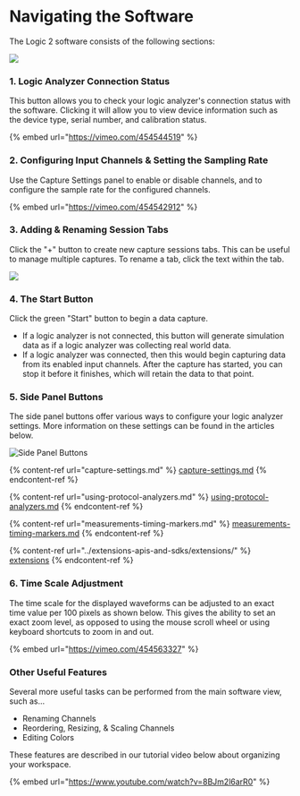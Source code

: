 # Navigating the Software

The Logic 2 software consists of the following sections:

![](<../../.gitbook/assets/Screen Shot 2020-09-03 at 4.20.26 PM.png>)

### 1. Logic Analyzer Connection Status

This button allows you to check your logic analyzer's connection status with the software. Clicking it will allow you to view device information such as the device type, serial number, and calibration status.

{% embed url="https://vimeo.com/454544519" %}

### 2. Configuring Input Channels & Setting the Sampling Rate

Use the Capture Settings panel to enable or disable channels, and to configure the sample rate for the configured channels.

{% embed url="https://vimeo.com/454542912" %}

### 3. Adding & Renaming Session Tabs

Click the "+" button to create new capture sessions tabs. This can be useful to manage multiple captures. To rename a tab, click the text within the tab.

![](<../../.gitbook/assets/Screen Shot 2020-09-03 at 5.42.31 PM (1).png>)

### 4. The Start Button

Click the green "Start" button to begin a data capture.&#x20;

* If a logic analyzer is not connected, this button will generate simulation data as if a logic analyzer was collecting real world data.&#x20;
* If a logic analyzer was connected, then this would begin capturing data from its enabled input channels. After the capture has started, you can stop it before it finishes, which will retain the data to that point.&#x20;

### 5. Side Panel Buttons

The side panel buttons offer various ways to configure your logic analyzer settings. More information on these settings can be found in the articles below.

![Side Panel Buttons](<../../.gitbook/assets/Screen Shot 2020-09-23 at 5.02.24 PM.png>)

{% content-ref url="capture-settings.md" %}
[capture-settings.md](capture-settings.md)
{% endcontent-ref %}

{% content-ref url="using-protocol-analyzers.md" %}
[using-protocol-analyzers.md](using-protocol-analyzers.md)
{% endcontent-ref %}

{% content-ref url="measurements-timing-markers.md" %}
[measurements-timing-markers.md](measurements-timing-markers.md)
{% endcontent-ref %}

{% content-ref url="../extensions-apis-and-sdks/extensions/" %}
[extensions](../extensions-apis-and-sdks/extensions/)
{% endcontent-ref %}

### 6. Time Scale Adjustment

The time scale for the displayed waveforms can be adjusted to an exact time value per 100 pixels as shown below. This gives the ability to set an exact zoom level, as opposed to using the mouse scroll wheel or using keyboard shortcuts to zoom in and out.

{% embed url="https://vimeo.com/454563327" %}

### Other Useful Features

Several more useful tasks can be performed from the main software view, such as...

* Renaming Channels
* Reordering, Resizing, & Scaling Channels
* Editing Colors

These features are described in our tutorial video below about organizing your workspace.

{% embed url="https://www.youtube.com/watch?v=8BJm2l6arR0" %}

